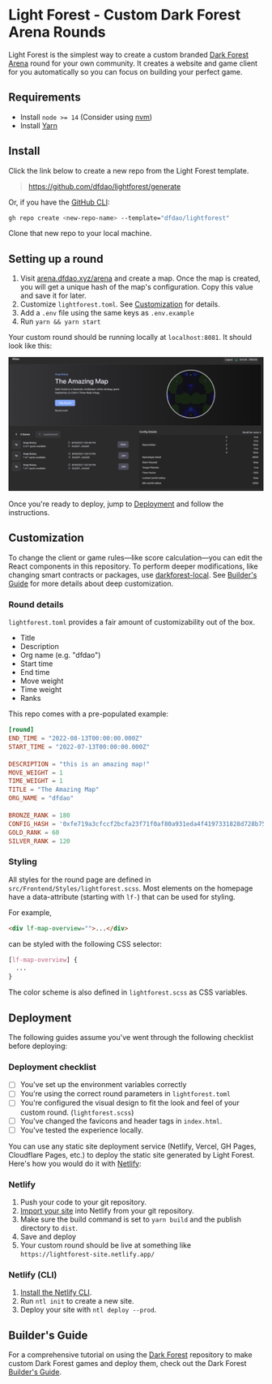 # Light Forest - Custom Dark Forest Arena Rounds

Light Forest is the simplest way to create a custom branded [Dark Forest Arena](https://medium.com/dfdao/dark-forest-arena-14c47bfd4e8) round for your own community. It creates a website and game client for you automatically so you can focus on building your perfect game.

## Requirements

- Install `node >= 14` (Consider using [nvm](https://github.com/nvm-sh/nvm))
- Install [Yarn](https://classic.yarnpkg.com/en/docs/install)

## Install

Click the link below to create a new repo from the Light Forest template.

> https://github.com/dfdao/lightforest/generate

Or, if you have the [GitHub CLI](https://cli.github.com/):

```bash
gh repo create <new-repo-name> --template="dfdao/lightforest"
```

Clone that new repo to your local machine.

## Setting up a round

1. Visit [arena.dfdao.xyz/arena](https://arena.dfdao.xyz/arena) and create a map. Once the map is created, you will get a unique hash of the map's configuration. Copy this value and save it for later.
2. Customize `lightforest.toml`. See [Customization](#customization) for details.
3. Add a `.env` file using the same keys as `.env.example`
4. Run `yarn && yarn start`

Your custom round should be running locally at `localhost:8081`. It should look like this:

![image](/img/look.png)

Once you're ready to deploy, jump to [Deployment](#deployment) and follow the instructions.

## Customization

To change the client or game rules—like score calculation—you can edit the React components in this repository. To perform deeper modifications, like changing smart contracts or packages, use [darkforest-local](https://github.com/dfdao/darkforest_local). See [Builder's Guide](#builders-guide) for more details about deep customization.

### Round details

`lightforest.toml` provides a fair amount of customizability out of the box.

- Title
- Description
- Org name (e.g. "dfdao")
- Start time
- End time
- Move weight
- Time weight
- Ranks

This repo comes with a pre-populated example:

```toml
[round]
END_TIME = "2022-08-13T00:00:00.000Z"
START_TIME = "2022-07-13T00:00:00.000Z"

DESCRIPTION = "this is an amazing map!"
MOVE_WEIGHT = 1
TIME_WEIGHT = 1
TITLE = "The Amazing Map"
ORG_NAME = "dfdao"

BRONZE_RANK = 180
CONFIG_HASH = '0xfe719a3cfccf2bcfa23f71f0af80a931eda4f4197331828d728b7505a6156930'
GOLD_RANK = 60
SILVER_RANK = 120

```

### Styling

All styles for the round page are defined in `src/Frontend/Styles/lightforest.scss`.
Most elements on the homepage have a data-attribute (starting with `lf-`) that can be used for styling.

For example,

```html
<div lf-map-overview="">...</div>
```

can be styled with the following CSS selector:

```CSS
[lf-map-overview] {
  ...
}
```

The color scheme is also defined in `lightforest.scss` as CSS variables.

## Deployment

The following guides assume you've went through the following checklist before deploying:

### Deployment checklist

- [ ] You've set up the environment variables correctly
- [ ] You're using the correct round parameters in `lightforest.toml`
- [ ] You're configured the visual design to fit the look and feel of your custom round. (`lightforest.scss`)
- [ ] You've changed the favicons and header tags in `index.html`.
- [ ] You've tested the experience locally.

You can use any static site deployment service (Netlify, Vercel, GH Pages, Cloudflare Pages, etc.) to deploy the static site generated by Light Forest. Here's how you would do it with [Netlify](https://www.netlify.com/):

### Netlify

1. Push your code to your git repository.
2. [Import your site](https://docs.netlify.com/welcome/add-new-site/) into Netlify from your git repository.
3. Make sure the build command is set to `yarn build` and the publish directory to `dist`.
4. Save and deploy
5. Your custom round should be live at something like `https://lightforest-site.netlify.app/ `

### Netlify (CLI)

1. [Install the Netlify CLI](https://cli.netlify.com/).
2. Run `ntl init` to create a new site.
3. Deploy your site with `ntl deploy --prod`.

## Builder's Guide

For a comprehensive tutorial on using the [Dark Forest](https://github.com/dfdao/darkforest-local) repository to make custom Dark Forest games and deploy them, check out the Dark Forest [Builder's Guide](builders_guide.md).

